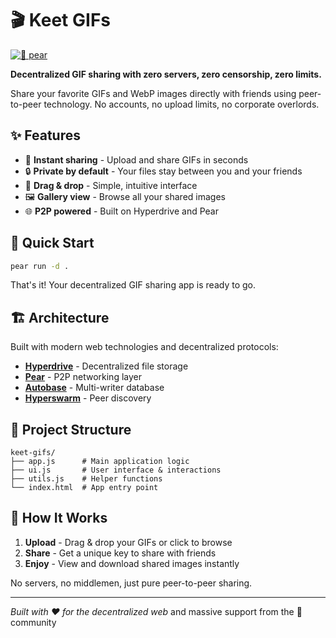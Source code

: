 # 🎬 Keet GIFs

[![🍐 pear](https://img.shields.io/badge/🍐%20pear-pear://eedfdkadkz96r9kh1pc9fyjr6h986i76hy78s5yszg9a85ee7g3o-80cf62)](pear://eedfdkadkz96r9kh1pc9fyjr6h986i76hy78s5yszg9a85ee7g3o)

**Decentralized GIF sharing with zero servers, zero censorship, zero limits.**

Share your favorite GIFs and WebP images directly with friends using peer-to-peer technology. No accounts, no upload limits, no corporate overlords.

## ✨ Features

- 🚀 **Instant sharing** - Upload and share GIFs in seconds
- 🔒 **Private by default** - Your files stay between you and your friends
- 📱 **Drag & drop** - Simple, intuitive interface
- 🖼️ **Gallery view** - Browse all your shared images
- 🌐 **P2P powered** - Built on Hyperdrive and Pear

## 🚀 Quick Start

```bash
pear run -d .
```

That's it! Your decentralized GIF sharing app is ready to go.

## 🏗️ Architecture

Built with modern web technologies and decentralized protocols:

- **[Hyperdrive](https://docs.pears.com/building-blocks/hyperdrive)** - Decentralized file storage
- **[Pear](https://docs.pears.com/)** - P2P networking layer
- **[Autobase](https://docs.pears.com/building-blocks/autobase)** - Multi-writer database
- **[Hyperswarm](https://docs.pears.com/building-blocks/hyperswarm)** - Peer discovery

## 📁 Project Structure

```
keet-gifs/
├── app.js      # Main application logic
├── ui.js       # User interface & interactions
├── utils.js    # Helper functions
└── index.html  # App entry point
```

## 🎯 How It Works

1. **Upload** - Drag & drop your GIFs or click to browse
2. **Share** - Get a unique key to share with friends
3. **Enjoy** - View and download shared images instantly

No servers, no middlemen, just pure peer-to-peer sharing.

---

_Built with ❤️ for the decentralized web_ and massive support from the :pear: community
